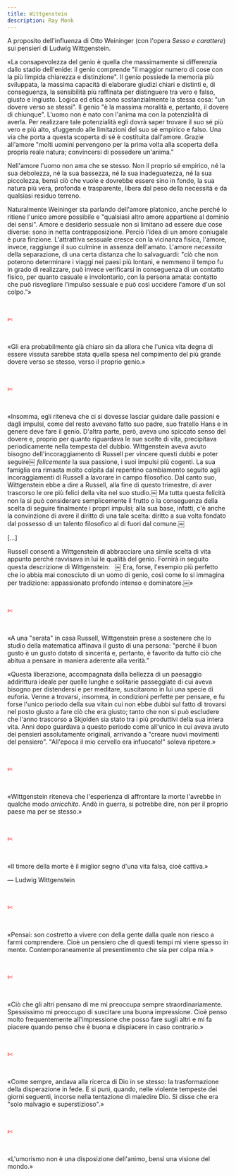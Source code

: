 ```yaml
---
title: Wittgenstein
description: Ray Monk
---
```


A proposito dell'influenza di Otto Weininger (con l'opera _Sesso e carattere_) sui pensieri di Ludwig Wittgenstein.

«La consapevolezza del genio è quella che massimamente si differenzia dallo stadio dell'enide: il genio comprende "il maggior numero di cose con la più limpida chiarezza e distinzione". Il genio possiede la memoria più sviluppata, la massima capacità di elaborare giudizi chiari e distinti e, di conseguenza, la sensibilità più raffinata per distinguere tra vero e falso, giusto e ingiusto. Logica ed etica sono sostanzialmente la stessa cosa: "un dovere verso se stessi". Il genio "è la massima moralità e, pertanto, il dovere di chiunque". L'uomo non è nato con l'anima ma con la potenzialità di averla. Per realizzare tale potenzialità egli dovrà saper trovare il suo sé più vero e più alto, sfuggendo alle limitazioni del suo sé empirico e falso. Una via che porta a questa scoperta di sé è costituita dall'amore. Grazie all'amore "molti uomini pervengono per la prima volta alla scoperta della propria reale natura; convincersi di possedere un'anima."
&nbsp;

Nell'amore l'uomo non ama che se stesso. Non il proprio sé empirico, né la sua debolezza, né la sua bassezza, né la sua inadeguatezza, né la sua piccolezza, bensì ciò che vuole e dovrebbe essere sino in fondo, la sua natura più vera, profonda e trasparente, libera dal peso della necessità e da qualsiasi residuo terreno.
&nbsp;

Naturalmente Weininger sta parlando dell'amore platonico, anche perché lo ritiene l'unico amore possibile e "qualsiasi altro amore appartiene al dominio dei sensi". Amore e desiderio sessuale non si limitano ad essere due cose diverse: sono in netta contrapposizione. Perciò l'idea di un amore coniugale è pura finzione. L'attrattiva sessuale cresce con la vicinanza fisica, l'amore, invece, raggiunge il suo culmine in assenza dell'amato. L'amore _necessita_ della separazione, di una certa distanza che lo salvaguardi: "ciò che non poterono determinare i viaggi nei paesi più lontani, e nemmeno il tempo fu in grado di realizzare, può invece verificarsi in conseguenza di un contatto fisico, per quanto casuale e involontario, con la persona amata: contatto che può risvegliare l'impulso sessuale e può così uccidere l'amore d'un sol colpo.”»

&nbsp;

<span style="color:red">✄</span>

&nbsp;

«Gli era probabilmente già chiaro sin da allora che l'unica vita degna di essere vissuta sarebbe stata quella spesa nel compimento del più grande dovere verso se stesso, verso il proprio genio.»

&nbsp;

<span style="color:red">✄</span>

&nbsp;

«Insomma, egli riteneva che ci si dovesse lasciar guidare dalle passioni e dagli impulsi, come del resto avevano fatto suo padre, suo fratello Hans e in genere deve fare il genio. D'altra parte, però, aveva uno spiccato senso del dovere e, proprio per quanto riguardava le sue scelte di vita, precipitava periodicamente nella tempesta del dubbio. Wittgenstein aveva avuto bisogno dell'incoraggiamento di Russell per vincere questi dubbi e poter seguire￼ _felicemente_ la sua passione, i suoi impulsi più cogenti. La sua famiglia era rimasta molto colpita dal repentino cambiamento seguito agli incoraggiamenti di Russell a lavorare in campo filosofico. Dal canto suo, Wittgenstein ebbe a dire a Russell, alla fine di questo trimestre, di aver trascorso le ore più felici della vita nel suo studio.￼ Ma tutta questa felicità non la si può considerare semplicemente il frutto o la conseguenza della scelta di seguire finalmente i propri impulsi; alla sua base, infatti, c'è anche la convinzione di avere il diritto di una tale scelta: diritto a sua volta fondato dal possesso di un talento filosofico al di fuori dal comune.￼
&nbsp;

[...]
&nbsp;

Russell consentì a Wittgenstein di abbracciare una simile scelta di vita appunto perché ravvisava in lui le qualità del genio. Fornirà in seguito questa descrizione di Wittgenstein:
&nbsp;
￼
Era, forse, l'esempio più perfetto che io abbia mai conosciuto di un uomo di genio, così come lo si immagina per tradizione: appassionato profondo intenso e dominatore.￼»

&nbsp;

<span style="color:red">✄</span>

&nbsp;

«A una "serata" in casa Russell, Wittgenstein prese a sostenere che lo studio della matematica affinava il gusto di una persona: "perché il buon gusto è un gusto dotato di sincerità e, pertanto, è favorito da tutto ciò che abitua a pensare in maniera aderente alla verità.”

«Questa liberazione, accompagnata dalla bellezza di un paesaggio addirittura ideale per quelle lunghe e solitarie passeggiate di cui aveva bisogno per distendersi e per meditare, suscitarono in lui una specie di euforia. Venne a trovarsi, insomma, in condizioni perfette per pensare, e fu forse l'unico periodo della sua vitain cui non ebbe dubbi sul fatto di trovarsi nel posto giusto a fare ciò che era giusto; tanto che non si può escludere che l'anno trascorso a Skjolden sia stato tra i più produttivi della sua intera vita. Anni dopo guardava a questo periodo come all'unico in cui aveva avuto dei pensieri assolutamente originali, arrivando a "creare nuovi movimenti del pensiero". "All'epoca il mio cervello era infuocato!" soleva ripetere.»

&nbsp;

<span style="color:red">✄</span>

&nbsp;

«Wittgenstein riteneva che l'esperienza di affrontare la morte l'avrebbe in qualche modo _arricchito_. Andò in guerra, si potrebbe dire, non per il proprio paese ma per se stesso.»

&nbsp;

<span style="color:red">✄</span>

&nbsp;

«Il timore della morte è il miglior segno d'una vita falsa, cioè cattiva.»
&nbsp;

— Ludwig Wittgenstein

&nbsp;

<span style="color:red">✄</span>

&nbsp;

«Pensai: son costretto a vivere con della gente dalla quale non riesco a farmi comprendere. Cioè un pensiero che di questi tempi mi viene spesso in mente. Contemporaneamente al presentimento che sia per colpa mia.»

&nbsp;

<span style="color:red">✄</span>

&nbsp;

«Ciò che gli altri pensano di me mi preoccupa sempre straordinariamente. Spessissimo mi preoccupo di suscitare una buona impressione. Cioè penso molto frequentemente all'impressione che posso fare sugli altri e mi fa piacere quando penso che è buona e dispiacere in caso contrario.»

&nbsp;

<span style="color:red">✄</span>

&nbsp;

«Come sempre, andava alla ricerca di Dio in se stesso: la trasformazione della disperazione in fede. E si punì, quando, nelle violente tempeste dei giorni seguenti, incorse nella tentazione di maledire Dio. Si disse che era "solo malvagio e superstizioso".»

&nbsp;

<span style="color:red">✄</span>

&nbsp;

«L'umorismo non è una disposizione dell'animo, bensì una visione del mondo.»
